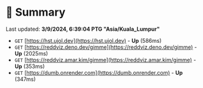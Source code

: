 # 📖 Summary
Last updated: **3/9/2024, 6:39:04 PTG "Asia/Kuala_Lumpur"**

- `GET` [https://hst.ujol.dev](https://hst.ujol.dev) - **Up** (586ms)
- `GET` [https://reddviz.deno.dev/gimme](https://reddviz.deno.dev/gimme) - **Up** (2025ms)
- `GET` [https://reddviz.amar.kim/gimme](https://reddviz.amar.kim/gimme) - **Up** (353ms)
- `GET` [https://dumb.onrender.com](https://dumb.onrender.com) - **Up** (347ms)

